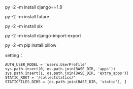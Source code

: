 py -2 -m install django==1.9

py -2 -m install future

py -2 -m install six

py -2 -m install django-import-export

py -2 -m pip install pillow



setting：

    AUTH_USER_MODEL = 'users.UserProfile'
    sys.path.insert(0, os.path.join(BASE_DIR, 'apps'))
    sys.path.insert(1, os.path.join(BASE_DIR, 'extra_apps'))
    STATIC_ROOT = '/collectstatics/'
    STATICFILES_DIRS = [os.path.join(BASE_DIR, 'static'), ]
